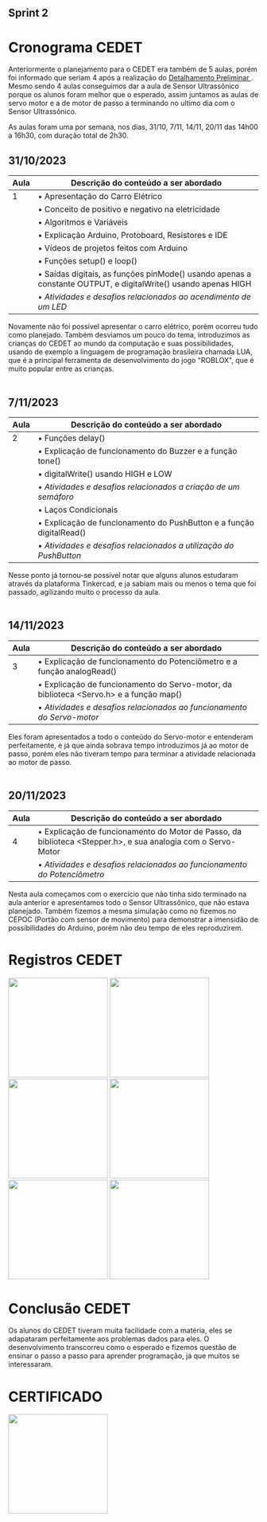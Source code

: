 ## Sprint 2

# Cronograma CEDET

Anteriormente o planejamento para o CEDET era também de 5 aulas, porém foi informado que seriam 4 após a realização do <a href="3-Detalhamento preliminar.md"> Detalhamento Preliminar </a>.
Mesmo sendo 4 aulas conseguimos dar a aula de Sensor Ultrassônico porque os alunos foram melhor que o esperado, assim juntamos as aulas de servo motor e a de motor de passo a terminando no ultimo dia com o Sensor Ultrassônico.

As aulas foram uma por semana, nos dias, 31/10, 7/11, 14/11, 20/11 das 14h00 a 16h30, com duração total de 2h30.

## 31/10/2023 
| Aula | Descrição do conteúdo a ser abordado                                     | 
| ---- | ------------------------------------------------------------------------ | 
| <!-- ✔️ --> 1   | • Apresentação do Carro Elétrico 
|                | • Conceito de positivo e negativo na eletricidade 
|                | • Algoritmos e Variáveis
|                | • Explicação Arduino, Protoboard, Resistores e IDE 
|                | • Vídeos de projetos feitos com Arduino
|                | • Funções setup() e loop() 
|                | • Saídas digitais, as funções pinMode() usando apenas a constante OUTPUT, e digitalWrite() usando apenas HIGH 
|                | •  <i>Atividades e desafios relacionados ao acendimento de um LED</i>

Novamente não foi possível apresentar o carro elétrico, porém ocorreu tudo como planejado. Também desviamos um pouco do tema, introduzimos as crianças do CEDET ao mundo da computação e suas possibilidades, usando de exemplo a linguagem de programação brasileira chamada LUA, que é a principal ferramenta de desenvolvimento do jogo "ROBLOX", que é muito popular entre as crianças.
<br><br>

## 7/11/2023
| Aula | Descrição do conteúdo a ser abordado                                     | 
| ---- | ------------------------------------------------------------------------ | 
| <!-- ✔️ --> 2   | • Funções delay() 
|                | • Explicação de funcionamento do Buzzer e a função tone() 
|                | • digitalWrite() usando HIGH e LOW
|                | •  <i>Atividades e desafios relacionados a criação de um semáforo</i> 
|                | • Laços Condicionais 
|                | • Explicação de funcionamento do PushButton e a função digitalRead() 
|                | •  <i>Atividades e desafios relacionados a utilização do PushButton</i> 

Nesse ponto já tornou-se possível notar que alguns alunos estudaram através da plataforma Tinkercad, e ja sabiam mais ou menos o tema que foi passado, agilizando muito o processo da aula.
<br><br>

## 14/11/2023
| Aula | Descrição do conteúdo a ser abordado                                     | 
| ---- | ------------------------------------------------------------------------ | 
| <!-- ✔️ --> 3  | • Explicação de funcionamento do Potenciômetro e a função analogRead() 
|               | • Explicação de funcionamento do Servo-motor, da biblioteca <Servo.h> e a função map() 
|               | • <i>Atividades e desafios relacionados ao funcionamento do Servo-motor</i> 

Eles foram apresentados a todo o conteúdo do Servo-motor e entenderam perfeitamente, e já que ainda sobrava tempo introduzimos já ao motor de passo, porém eles não tiveram tempo para terminar a atividade relacionada ao motor de passo.
<br><br>

## 20/11/2023 
| Aula | Descrição do conteúdo a ser abordado                                     | 
| ---- | ------------------------------------------------------------------------ | 
| <!-- ✔️ --> 4 | • Explicação de funcionamento do Motor de Passo, da biblioteca <Stepper.h>, e sua analogia com o Servo-Motor 
|              | • <i>Atividades e desafios relacionados ao funcionamento do Potenciômetro</i> 

Nesta aula começamos com o exercício que não tinha sido terminado na aula anterior e apresentamos todo o Sensor Ultrassônico, que não estava planejado. Também fizemos a mesma simulação como no fizemos no CEPOC (Portão com sensor de movimento) para demonstrar a imensidão de possibilidades do Arduino, porém não deu tempo de eles reproduzirem.

# Registros CEDET
<img src = "https://github.com/ICEI-PUC-Minas-PPC-CC/ppc-cc-2023-2-ment2-manha-roboticacedet/assets/138339001/e70549bf-d1a6-4232-b124-7ede87ef7fe6" height = 200>
<img src = "https://github.com/ICEI-PUC-Minas-PPC-CC/ppc-cc-2023-2-ment2-manha-roboticacedet/assets/138339001/f2066fee-6225-406b-a3a2-30a1d233c53f" height = 200>
<img src = "https://github.com/ICEI-PUC-Minas-PPC-CC/ppc-cc-2023-2-ment2-manha-roboticacedet/assets/138339001/52bea546-2e2f-47d9-a71f-c42d0d3205dd" height = 200>
<img src = "https://github.com/ICEI-PUC-Minas-PPC-CC/ppc-cc-2023-2-ment2-manha-roboticacedet/assets/138339001/fa4a1e60-b818-44ce-96af-1841ee51ed18)" height = 200>
<img src = "https://github.com/ICEI-PUC-Minas-PPC-CC/ppc-cc-2023-2-ment2-manha-roboticacedet/assets/138339001/6f473031-dcf8-4c0f-b2b6-9e572c76c3a7)" height = 200>
<img src = "https://github.com/ICEI-PUC-Minas-PPC-CC/ppc-cc-2023-2-ment2-manha-roboticacedet/assets/67561023/fe23cd3f-5d43-46fc-ade4-36a44461a765)" height = 200>


# Conclusão CEDET
Os alunos do CEDET tiveram muita facilidade com a matéria, eles se adapataram perfeitamente aos problemas dados para eles.
O desenvolvimento transcorreu como o esperado e fizemos questão de ensinar o passo a passo para aprender programação, já que muitos se interessaram.

# CERTIFICADO
<img src = "https://github.com/ICEI-PUC-Minas-PPC-CC/ppc-cc-2023-2-ment2-manha-roboticacedet/assets/138339001/82d56699-e0d5-4d52-8929-2bd8f8095a84)" height = 200>
